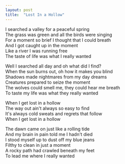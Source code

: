 ```yaml
---
layout: post
title:  "Lost In a Hollow"
---
```

I searched a valley for a peaceful spring  
The grass was green and all the birds were singing  
For a moment so brief I thought that I could breath  
And I got caught up in the moment  
Like a river I was running free  
The taste of life was what I really wanted  

Well I searched all day and oh what did I find?  
When the sun burns out, oh how it makes you blind  
Shadows made nightmares from my day dreams  
Creatures prepared to seize the moment  
The wolves could smell me, they could hear me breath  
To taste my life was what they really wanted  

When I get lost in a hollow  
The way out ain't always so easy to find  
It's always cold sweats and regrets that follow  
When I get lost in a hollow  
 
The dawn came on just like a rolling tide  
And my brain in pain told me I hadn't died  
I stood myself up to dust off my blue jeans  
Filthy to clean in just a moment  
A rocky path had crawled beneath my feet  
To lead me where I really wanted
